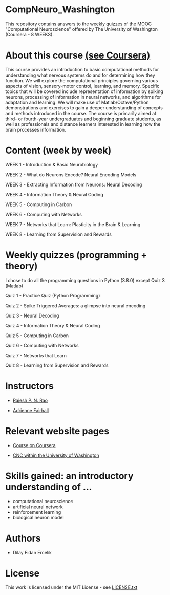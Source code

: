 # CompNeuro_Washington
[](logo_course.jpg)

This repository contains answers to the weekly quizzes of the MOOC "Computational Neuroscience" offered by The University of Washington (Coursera - 8 WEEKS). 

# About this course [(see Coursera)](https://www.coursera.org/learn/computational-neuroscience)

This course provides an introduction to basic computational methods for understanding what nervous systems do and for determining how they function. We will explore the computational principles governing various aspects of vision, sensory-motor control, learning, and memory. Specific topics that will be covered include representation of information by spiking neurons, processing of information in neural networks, and algorithms for adaptation and learning. We will make use of Matlab/Octave/Python demonstrations and exercises to gain a deeper understanding of concepts and methods introduced in the course. The course is primarily aimed at third- or fourth-year undergraduates and beginning graduate students, as well as professionals and distance learners interested in learning how the brain processes information.

# Content (week by week)

WEEK 1 - Introduction & Basic Neurobiology 

WEEK 2 - What do Neurons Encode? Neural Encoding Models 

WEEK 3 - Extracting Information from Neurons: Neural Decoding 

WEEK 4 - Information Theory & Neural Coding 

WEEK 5 - Computing in Carbon 

WEEK 6 - Computing with Networks 

WEEK 7 - Networks that Learn: Plasticity in the Brain & Learning 

WEEK 8 - Learning from Supervision and Rewards


# Weekly quizzes (programming + theory)

I chose to do all the programming questions in Python (3.8.0) except Quiz 3 (Matlab)

Quiz 1 - Practice Quiz (Python Programming)

Quiz 2 - Spike Triggered Averages: a glimpse into neural encoding

Quiz 3 - Neural Decoding

Quiz 4 - Information Theory & Neural Coding

Quiz 5 - Computing in Carbon

Quiz 6 - Computing with Networks

Quiz 7 - Networks that Learn

Quiz 8 - Learning from Supervision and Rewards


# Instructors

- [Rajesh P. N. Rao](https://www.rajeshpnrao.com/)

- [Adrienne Fairhall](https://depts.washington.edu/neurogrd/people/faculty/adrienne-fairhall/)


# Relevant website pages

- [Course on Coursera](https://www.coursera.org/learn/computational-neuroscience)

- [CNC within the University of Washington](https://cneuro-web01.s.uw.edu/)


# Skills gained: an introductory understanding of ...

- computational neuroscience
- artificial neural network
- reinforcement learning
- biological neuron model


# Authors
- Dilay Fidan Ercelik 

# License
This work is licensed under the MIT License - see [LICENSE.txt](https://github.com/dilayercelik/CompNeuro_Washington/blob/master/LICENSE.txt)
